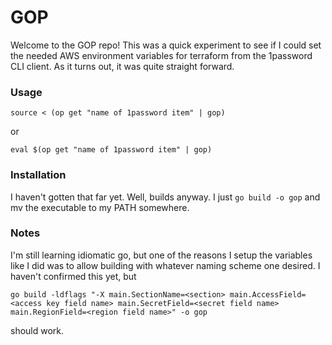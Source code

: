 # GOP

Welcome to the GOP repo! This was a quick experiment to see if I could set the needed AWS environment variables for terraform from the 1password CLI client. As it turns out, it was quite straight forward.

### Usage
```
source < (op get "name of 1password item" | gop)
```

or

```
eval $(op get "name of 1password item" | gop)
```

### Installation

I haven't gotten that far yet. Well, builds anyway. I just `go build -o gop` and mv the executable to my PATH somewhere.

### Notes

I'm still learning idiomatic go, but one of the reasons I setup the variables like I did was to allow building with whatever naming scheme one desired. I haven't confirmed this yet, but

```
go build -ldflags "-X main.SectionName=<section> main.AccessField=<access key field name> main.SecretField=<secret field name> main.RegionField=<region field name>" -o gop
```

should work.
